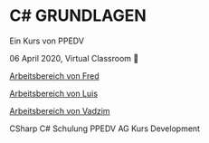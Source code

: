 # C# GRUNDLAGEN

Ein Kurs von PPEDV

06 April 2020, Virtual Classroom :rocket:

[Arbeitsbereich von Fred](fred/ABLAUF.md)

[Arbeitsbereich von Luis](luis/ABLAUF.md)

[Arbeitsbereich von Vadzim](vadzim/ABLAUF.md)

CSharp C# Schulung PPEDV AG Kurs Development
